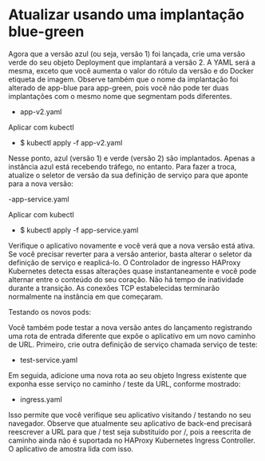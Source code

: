 # Atualizar usando uma implantação blue-green

Agora que a versão azul (ou seja, versão 1) foi lançada, crie uma versão verde do seu objeto Deployment que implantará a versão 2. A YAML será a mesma, exceto que você aumenta o valor do rótulo da versão e do Docker etiqueta de imagem. Observe também que o nome da implantação foi alterado de app-blue para app-green, pois você não pode ter duas implantações com o mesmo nome que segmentam pods diferentes.

- app-v2.yaml

Aplicar com kubectl

- $ kubectl apply -f app-v2.yaml


Nesse ponto, azul (versão 1) e verde (versão 2) são implantados. Apenas a instância azul está recebendo tráfego, no entanto. Para fazer a troca, atualize o seletor de versão da sua definição de serviço para que aponte para a nova versão:

-app-service.yaml

Aplicar com kubectl

- $ kubectl apply -f app-service.yaml


Verifique o aplicativo novamente e você verá que a nova versão está ativa. Se você precisar reverter para a versão anterior, basta alterar o seletor da definição de serviço e reaplicá-lo. O Controlador de ingresso HAProxy Kubernetes detecta essas alterações quase instantaneamente e você pode alternar entre o conteúdo do seu coração. Não há tempo de inatividade durante a transição. As conexões TCP estabelecidas terminarão normalmente na instância em que começaram.

Testando os novos pods:

Você também pode testar a nova versão antes do lançamento registrando uma rota de entrada diferente que expõe o aplicativo em um novo caminho de URL. Primeiro, crie outra definição de serviço chamada serviço de teste:

- test-service.yaml

Em seguida, adicione uma nova rota ao seu objeto Ingress existente que exponha esse serviço no caminho / teste da URL, conforme mostrado:

- ingress.yaml

Isso permite que você verifique seu aplicativo visitando / testando no seu navegador. Observe que atualmente seu aplicativo de back-end precisará reescrever a URL para que / test seja substituído por /, pois a reescrita de caminho ainda não é suportada no HAProxy Kubernetes Ingress Controller. O aplicativo de amostra lida com isso.